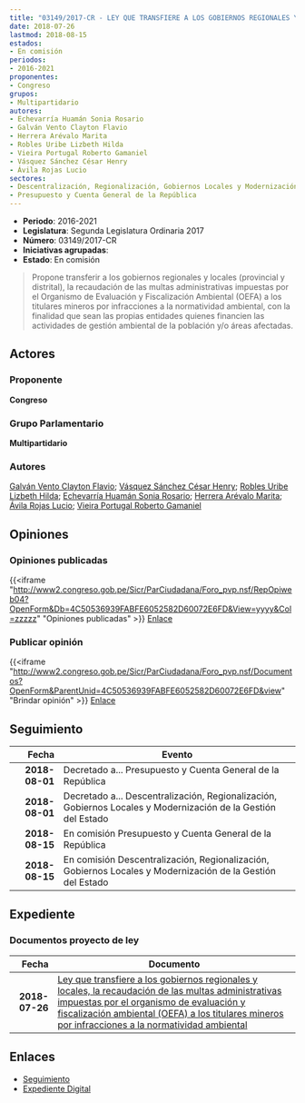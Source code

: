 ```yaml
---
title: "03149/2017-CR - LEY QUE TRANSFIERE A LOS GOBIERNOS REGIONALES Y LOCALES LA RECAUDACIÓN DE MULTAS ADMINISTRATIVAS IMPUESTAS POR EL ORGANISMOS DE EVALUACIÓN Y FISCALIZACIÓN AMBIENTAL (OEFA) A LOS TITULARES MINEROS POR INFRACCIONES A LA NORMATIVA AMBIENTAL"
date: 2018-07-26
lastmod: 2018-08-15
estados:
- En comisión
periodos:
- 2016-2021
proponentes:
- Congreso
grupos:
- Multipartidario
autores:
- Echevarría Huamán Sonia Rosario
- Galván Vento Clayton Flavio
- Herrera Arévalo Marita
- Robles Uribe Lizbeth Hilda
- Vieira Portugal Roberto Gamaniel
- Vásquez Sánchez César Henry
- Ávila Rojas Lucio
sectores:
- Descentralización, Regionalización, Gobiernos Locales y Modernización de la Gestión del Estado
- Presupuesto y Cuenta General de la República
---
```

- **Periodo**: 2016-2021
- **Legislatura**: Segunda Legislatura Ordinaria 2017
- **Número**: 03149/2017-CR
- **Iniciativas agrupadas**: 
- **Estado**: En comisión

> Propone transferir a los gobiernos regionales y locales (provincial y distrital), la recaudación de las multas administrativas impuestas por el Organismo de Evaluación y Fiscalización Ambiental (OEFA) a los titulares mineros por infracciones a la normatividad ambiental, con la finalidad que sean las propias entidades quienes financien las actividades de gestión ambiental de la población y/o áreas afectadas.


## Actores

### Proponente

**Congreso**

### Grupo Parlamentario

**Multipartidario**

### Autores

[Galván Vento Clayton Flavio](mailto:mailto:cgalvan@congreso.gob.pe); [Vásquez Sánchez César Henry](mailto:mailto:cvasquezs@congreso.gob.pe); [Robles Uribe Lizbeth Hilda](mailto:mailto:lroblesu@congreso.gob.pe); [Echevarría Huamán Sonia Rosario](mailto:mailto:sechevarria@congreso.gob.pe); [Herrera Arévalo Marita](mailto:mailto:mherrera@congreso.gob.pe); [Ávila Rojas Lucio](mailto:mailto:lavilar@congreso.gob.pe); [Vieira Portugal Roberto Gamaniel](mailto:mailto:rvieira@congreso.gob.pe)

## Opiniones

### Opiniones publicadas

{{<iframe "http://www2.congreso.gob.pe/Sicr/ParCiudadana/Foro_pvp.nsf/RepOpiweb04?OpenForm&Db=4C50536939FABFE6052582D60072E6FD&View=yyyy&Col=zzzzz" "Opiniones publicadas" >}}
[Enlace](http://www2.congreso.gob.pe/Sicr/ParCiudadana/Foro_pvp.nsf/RepOpiweb04?OpenForm&Db=4C50536939FABFE6052582D60072E6FD&View=yyyy&Col=zzzzz)

### Publicar opinión

{{<iframe "http://www2.congreso.gob.pe/Sicr/ParCiudadana/Foro_pvp.nsf/Documentos?OpenForm&ParentUnid=4C50536939FABFE6052582D60072E6FD&view" "Brindar opinión" >}}
[Enlace](http://www2.congreso.gob.pe/Sicr/ParCiudadana/Foro_pvp.nsf/Documentos?OpenForm&ParentUnid=4C50536939FABFE6052582D60072E6FD&view)


## Seguimiento

| Fecha | Evento |
|------:|--------|
| **2018-08-01** | Decretado a... Presupuesto y Cuenta General de la República |
| **2018-08-01** | Decretado a... Descentralización, Regionalización, Gobiernos Locales y Modernización de la Gestión del Estado |
| **2018-08-15** | En comisión Presupuesto y Cuenta General de la República |
| **2018-08-15** | En comisión Descentralización, Regionalización, Gobiernos Locales y Modernización de la Gestión del Estado |

## Expediente

### Documentos proyecto de ley

| Fecha | Documento |
|------:|-----------|
| **2018-07-26** | [Ley que transfiere a los gobiernos regionales y locales, la recaudación de las multas administrativas impuestas por el organismo de evaluación y fiscalización ambiental (OEFA) a los titulares mineros por infracciones a la normatividad ambiental](http://www.leyes.congreso.gob.pe/Documentos/2016_2021/Proyectos_de_Ley_y_de_Resoluciones_Legislativas/PL0314920180726..pdf) |

## Enlaces

- [Seguimiento](http://www2.congreso.gob.pe/Sicr/TraDocEstProc/CLProLey2016.nsf/f7fff46988ca05b1052578e100829cc7/25a7f9545c8447a1052582d6007cc9f9?OpenDocument)
- [Expediente Digital](http://www2.congreso.gob.pe/Sicr/TraDocEstProc/Expvirt_2011.nsf/visbusqptramdoc1621/03149?opendocument)

